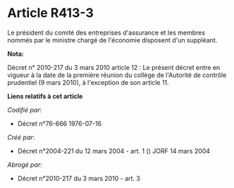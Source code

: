 # Article R413-3

Le président du comité des entreprises d'assurance et les membres nommés par le ministre chargé de l'économie disposent d'un
suppléant.

**Nota:**

Décret n° 2010-217 du 3 mars 2010 article 12 : Le présent décret entre en vigueur à la date de la première réunion du collège
de l'Autorité de contrôle prudentiel (9 mars 2010), à l'exception de son article 11.

**Liens relatifs à cet article**

_Codifié par_:

  - Décret n°76-666 1976-07-16

_Créé par_:

  - Décret n°2004-221 du 12 mars 2004 - art. 1 () JORF 14 mars 2004

_Abrogé par_:

  - Décret n°2010-217 du 3 mars 2010 - art. 3
